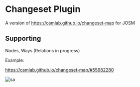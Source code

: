 # Changeset Plugin

A version of https://osmlab.github.io/changeset-map for JOSM

## Supporting

Nodes, Ways (Relations in progress)

Example:

https://osmlab.github.io/changeset-map/#55982280

![sa](https://user-images.githubusercontent.com/1152236/35716309-2a694cd8-07a6-11e8-8c71-81cae072851a.gif)
